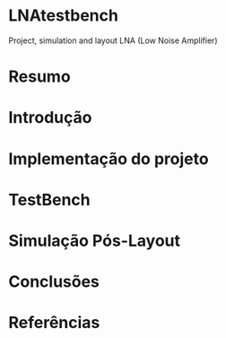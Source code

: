# LNAtestbench
Project, simulation and layout LNA (Low Noise Amplifier)
# Resumo
# Introdução
# Implementação do projeto
# TestBench
# Simulação Pós-Layout
# Conclusões
# Referências

